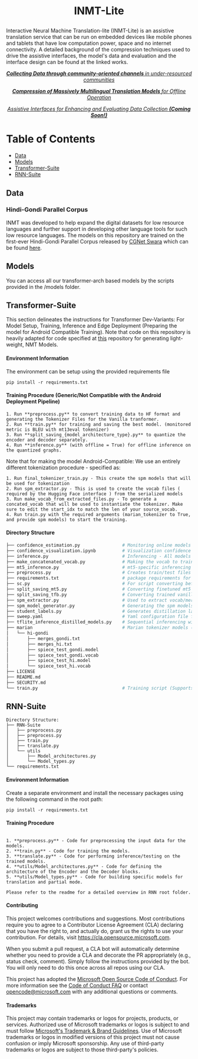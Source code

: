 <h1> <p align="center"> INMT-Lite </p></h1> 
Interactive Neural Machine Translation-lite (INMT-Lite) is an assistive translation service that can be run on embedded devices like mobile phones and tablets that have low computation power, space and no internet connectivity. A detailed background of the compression techniques used to drive the assistive interfaces, the model's data and evaluation and the interface design can be found at the linked works. 

<h7> <p align="center"> <a href="https://arxiv.org/abs/2211.16172"> <i> <b> Collecting Data through community-oriented channels </b> in under-resourced communities </i> </a> 
<h7> <p align="center"> <a href="https://arxiv.org/abs/2210.15184"> <em> <b> Compression of Massively Multilingual Translation Models </b> for Offline Operation </em> </a> 

<h7> <p align="center"> <a href=""> <em> Assistive Interfaces for Enhancing and Evaluating Data Collection <b> (Coming Soon!) </b> </em> </a> 


Table of Contents
=================


  * [Data](#data)
  * [Models](#models)
  * [Transformer-Suite](#transformer-suite)
  * [RNN-Suite](#rnn-suite)

  
## Data
### Hindi-Gondi Parallel Corpus
INMT was developed to help expand the digital datasets for low resource languages and further support in developing other language tools for such low resource languages. The models on this repository are trained on the first-ever Hindi-Gondi Parallel Corpus released by [CGNet Swara](http://cgnetswara.org/) which can be found [here](http://cgnetswara.org/hindi-gondi-corpus.html). 

## Models 
You can access all our transformer-arch based models by the scripts provided in the /models folder.

## Transformer-Suite
This section delineates the instructions for Transformer Dev-Variants: For Model Setup, Training, Inference and Edge Deployment (Preparing the model for Android Compatible Training). Note that code on this repository is heavily adapted for code specified at [this](https://github.com/microsoft/Lightweight-Low-Resource-NMT) repository for generating light-weight, NMT Models. 

#### Environment Information 
The environment can be setup using the provided requirements file
```
pip install -r requirements.txt
```
#### Training Procedure (Generic/Not Compatible with the Android Deployment Pipeline)
```
1. Run **preprocess.py** to convert training data to HF format and generating the Tokenizer Files for the Vanilla tranformer. 
2. Run **train.py** for training and saving the best model. (monitored metric is BLEU with mt13eval tokenizer)
3. Run **split_saving_{model_architecture_type}.py** to quantize the encoder and decoder separately. 
4. Run **inference.py** (with offline = True) for offline inference on the quantized graphs.  
```
Note that for making the model Android-Compatible: We use an entirely different tokenization procedure - specified as: 
```
1. Run final_tokenizer_train.py - This create the spm models that will be used for tokenization
2. Run spm_extractor.py - This is used to create the vocab files ( required by the Hugging Face interface ) from the serialized models
3. Run make_vocab_from_extracted_files.py - To generate a concated_vocab that will be used to instantiate the tokenizer. Make sure to edit the start_idx to match the len of your source_vocab.
4. Run train.py with the required arguments (marian_tokenizer to True, and provide spm models) to start the training.
```
#### Directory Structure
```bash 
├── confidence_estimation.py                # Monitoring online models' logits - Softmax Entropy, Top-K probabilities Dispersion
├── confidence_visualization.ipynb          # Visualization confidence of the models 
├── inference.py                            # Inferencing - All models [mt5, vanilla](For distillation models go to tflite_inference_distilled_models.py)
├── make_concatenated_vocab.py              # Making the vocab to train the Marian Tokenizer (Used for compatibility with Deployment goal)
├── mt5_inference.py                        # mt5-specific inferencing script 
├── preprocess.py                           # Creates train/test files in the format that is required by the dataloader + tokenizer training 
├── requirements.txt                        # package requirements for these scripts      
├── sc.py                                   # For script converting before and after training for languages with unseen scripts 
├── split_saving_mt5.py                     # Converting finetuned mt5 models to offline graphs (split into encoder and decoder)
├── split_saving_tfb.py                     # Converting trained vanilla transformer models to offline graphs (split into encoder and decoder)
├── spm_extractor.py                        # Used to extract vocab/merges from the spm models (Used for compatibility with Deployment goal)
├── spm_model_generator.py                  # Generating the spm models for the Marian Tokenizer (Used for compatibility with Deployment goal)
├── student_labels.py                       # Generates distillation labels in batches using source-lang monolingual data
├── sweep.yaml                              # Yaml configuration file for running sweeps on Wandb
├── tflite_inference_distilled_models.py    # Sequential inferencing with the vanilla transformer models 
├── marian                                  # Marian tokenizer models (Used for compatibility with Deployment goal, Example files are provided as output ref)
│   └── hi-gondi
│       ├── merges_gondi.txt
│       ├── merges_hi.txt
│       ├── spiece_test_gondi.model
│       ├── spiece_test_gondi.vocab
│       ├── spiece_test_hi.model
│       └── spiece_test_hi.vocab 
├── LICENSE
├── README.md
├── SECURITY.md
└── train.py                                # Training script (Supports Continued Pretraining of mt5, Marian Tokenizer Training)

```
## RNN-Suite
```
Directory Structure: 
├── RNN-Suite
│   ├── preprocess.py
│   ├── preprocess.py
│   ├── train.py
│   ├── translate.py
│   └── utils
│       ├── Model_architectures.py
│       └── Model_types.py
└── requirements.txt
```
#### Environment Information
Create a separate environment and install the necessary packages using the following command in the root path:

```
pip install -r requirements.txt
```
#### Training Procedure
 ```
 
 1. **preprocess.py** - Code for preprocessing the input data for the models.
 2. **train.py** - Code for training the models.
 3. **translate.py** - Code for performing inference/testing on the trained models.
 4. **utils/Model_architectures.py** - Code for defining the architecture of the Encoder and the Decoder blocks.
 5. **utils/Model_types.py** - Code for building specific models for translation and partial mode.

Please refer to the readme for a detailed overview in RNN root folder. 
```
#### Contributing

This project welcomes contributions and suggestions.  Most contributions require you to agree to a
Contributor License Agreement (CLA) declaring that you have the right to, and actually do, grant us
the rights to use your contribution. For details, visit https://cla.opensource.microsoft.com.

When you submit a pull request, a CLA bot will automatically determine whether you need to provide
a CLA and decorate the PR appropriately (e.g., status check, comment). Simply follow the instructions
provided by the bot. You will only need to do this once across all repos using our CLA.

This project has adopted the [Microsoft Open Source Code of Conduct](https://opensource.microsoft.com/codeofconduct/).
For more information see the [Code of Conduct FAQ](https://opensource.microsoft.com/codeofconduct/faq/) or
contact [opencode@microsoft.com](mailto:opencode@microsoft.com) with any additional questions or comments.

#### Trademarks

This project may contain trademarks or logos for projects, products, or services. Authorized use of Microsoft 
trademarks or logos is subject to and must follow 
[Microsoft's Trademark & Brand Guidelines](https://www.microsoft.com/en-us/legal/intellectualproperty/trademarks/usage/general).
Use of Microsoft trademarks or logos in modified versions of this project must not cause confusion or imply Microsoft sponsorship.
Any use of third-party trademarks or logos are subject to those third-party's policies.
